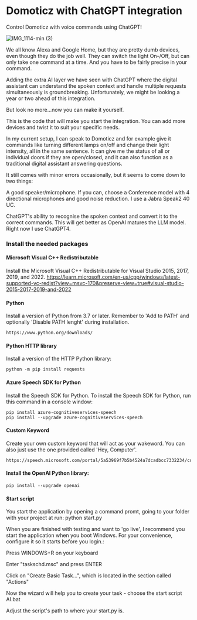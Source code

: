 # Domoticz with ChatGPT integration
Control Domoticz with voice commands using ChatGPT!

![IMG_1114-min (3)](https://github.com/LemmeDasker/Domoticz-with-ChatGPT-integration/assets/38005465/7ec26f82-0fc8-4b39-9832-5dd76f6a0731)





We all know Alexa and Google Home, but they are pretty dumb devices, even though they do the job well. They can switch the light On-/Off, but can only take one command at a time. And you have to be fairly precise in your command.

Adding the extra AI layer we have seen with ChatGPT where the digital assistant can understand the spoken context and handle multiple requests simultaneously is groundbreaking. Unfortunately, we might be looking a year or two ahead of this integration.

But look no more...now you can make it yourself.

This is the code that will make you start the integration. You can add more devices and twist it to suit your specific needs.

In my current setup, I can speak to Domoticz and for example give it commands like turning different lamps on/off and change their light intensity, all in the same sentence. It can give me the status of all or individual doors if they are open/closed, and it can also function as a traditional digital assistant answering questions.

It still comes with minor errors occasionally, but it seems to come down to two things:

A good speaker/microphone. If you can, choose a Conference model with 4 directional microphones and good noise reduction. I use a Jabra Speak2 40 UC. 

ChatGPT's ability to recognise the spoken context and convert it to the correct commands. This will get better as OpenAI matures the LLM model. Right now I use ChatGPT4.

### Install the needed packages 
#### Microsoft Visual C++ Redistributable
Install the Microsoft Visual C++ Redistributable for Visual Studio 2015, 2017, 2019, and 2022.
https://learn.microsoft.com/en-us/cpp/windows/latest-supported-vc-redist?view=msvc-170&preserve-view=true#visual-studio-2015-2017-2019-and-2022

#### Python
Install a version of Python from 3.7 or later. Remember to 'Add to PATH' and optionally 'Disable PATH lenght' during installation.
```
https://www.python.org/downloads/
```

#### Python HTTP library
Install a version of the HTTP Python library:
```
python -m pip install requests
```

#### Azure Speech SDK for Python
Install the Speech SDK for Python. To install the Speech SDK for Python, run this command in a console window:
```
pip install azure-cognitiveservices-speech
pip install --upgrade azure-cognitiveservices-speech
```

#### Custom Keyword
Create your own custom keyword that will act as your wakeword. You can also just use the one provided called 'Hey, Computer'.
```
https://speech.microsoft.com/portal/5a53969f7b5b4524a7dcadbcc7332234/customkeyword
```

#### Install the OpenAI Python library:
```
pip install --upgrade openai
```

#### Start script
You start the application by opening a command promt, going to your folder with your project at run: python start.py

When you are finished with testing and want to 'go live', I recommend you start the application when you boot Windows. For your convenience, configure it so it starts before you login.:

Press WINDOWS+R on your keyboard

Enter "taskschd.msc" and press ENTER

Click on "Create Basic Task...", which is located in the section called "Actions"

Now the wizard will help you to create your task - choose the start script AI.bat

Adjust the script's path to where your start.py is.

